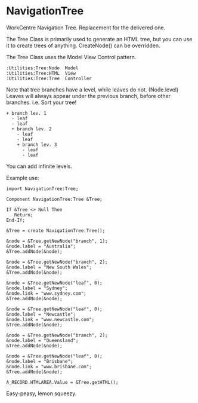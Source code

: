 # NavigationTree
WorkCentre Navigation Tree. Replacement for the delivered one.

The Tree Class is primarily used to generate an HTML tree, but you can use it to create trees of anything. CreateNode() can be overridden.

The Tree Class uses the Model View Control pattern. 

```
:Utilities:Tree:Node  Model
:Utilities:Tree:HTML  View
:Utilities:Tree:Tree  Controller
```

Note that tree branches have a level, while leaves do not. (Node.level)
Leaves will always appear under the previous branch, before other branches.
i.e. Sort your tree!

```
+ branch lev. 1
  - leaf
  - leaf
  + branch lev. 2
    - leaf
    - leaf
    + branch lev. 3 
      - leaf
      - leaf
```

You can add infinite levels.

Example use:

```
import NavigationTree:Tree;

Component NavigationTree:Tree &Tree;

If &Tree <> Null Then
   Return;
End-If;

&Tree = create NavigationTree:Tree();

&node = &Tree.getNewNode("branch", 1);
&node.label = "Australia";
&Tree.addNode(&node);

&node = &Tree.getNewNode("branch", 2);
&node.label = "New South Wales";
&Tree.addNode(&node);

&node = &Tree.getNewNode("leaf", 0);
&node.label = "Sydney";
&node.link = "www.sydney.com";
&Tree.addNode(&node);

&node = &Tree.getNewNode("leaf", 0);
&node.label = "Newcastle";
&node.link = "www.newcastle.com";
&Tree.addNode(&node);

&node = &Tree.getNewNode("branch", 2);
&node.label = "Queensland";
&Tree.addNode(&node);

&node = &Tree.getNewNode("leaf", 0);
&node.label = "Brisbane";
&node.link = "www.brisbane.com";
&Tree.addNode(&node);

A_RECORD.HTMLAREA.Value = &Tree.getHTML();

```

Easy-peasy, lemon squeezy.

